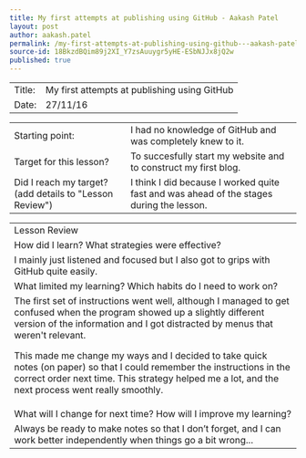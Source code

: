 ```yaml
---
title: My first attempts at publishing using GitHub - Aakash Patel
layout: post
author: aakash.patel
permalink: /my-first-attempts-at-publishing-using-github---aakash-patel/
source-id: 18BkzdBQim89j2XI_Y7zsAuuygr5yHE-ESbNJJx8jQ2w
published: true
---
```

<table>
  <tr>
    <td>Title:</td>
    <td>My first attempts at publishing using GitHub</td>
  </tr>
  <tr>
    <td> Date:  </td>
    <td>27/11/16</td>
  </tr>
  <tr>
</table>


<table>
  <tr>
    <td>Starting point:</td>
    <td>I had no knowledge of GitHub and was completely knew to it. </td>
  </tr>
  <tr>
    <td>Target for this lesson?</td>
    <td>To succesfully start my website and to construct my first blog. </td>
  </tr>
  <tr>
    <td>Did I reach my target? 
(add details to "Lesson Review")</td>
    <td>I think I did because I worked quite fast and was ahead of the stages during the lesson. </td>
  </tr>
</table>


<table>
  <tr>
    <td>Lesson Review</td>
  </tr>
  <tr>
    <td>How did I learn? What strategies were effective? </td>
  </tr>
  <tr>
    <td>I mainly just listened and focused but I also got to grips with GitHub quite easily. </td>
  </tr>
  <tr>
    <td>What limited my learning? Which habits do I need to work on? </td>
  </tr>
  <tr>
    <td>The first set of instructions went well, although I managed to get confused when the program showed up a slightly different version of the information and I got distracted by menus that weren't relevant.  

This made me change my ways and I decided to take quick notes (on paper) so that I could remember the instructions in the correct order next time.  This strategy helped me a lot, and the next process went really smoothly.</td>
  </tr>
  <tr>
    <td>What will I change for next time? How will I improve my learning?</td>
  </tr>
  <tr>
    <td>Always be ready to make notes so that I don’t forget, and I can work better independently when things go a bit wrong...</td>
  </tr>
</table>


